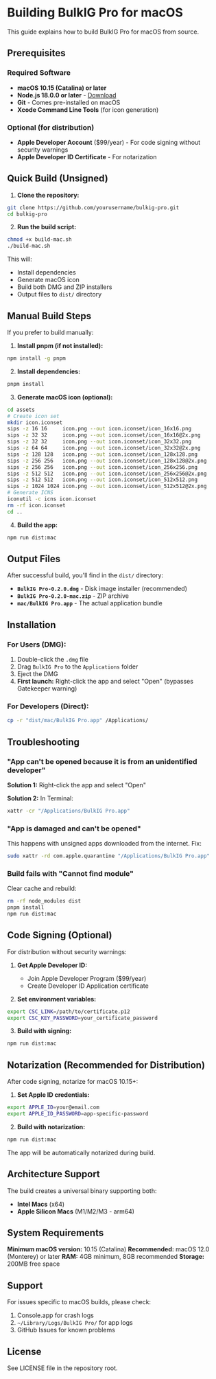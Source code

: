 # Building BulkIG Pro for macOS

This guide explains how to build BulkIG Pro for macOS from source.

## Prerequisites

### Required Software
- **macOS 10.15 (Catalina) or later**
- **Node.js 18.0.0 or later** - [Download](https://nodejs.org/)
- **Git** - Comes pre-installed on macOS
- **Xcode Command Line Tools** (for icon generation)

### Optional (for distribution)
- **Apple Developer Account** ($99/year) - For code signing without security warnings
- **Apple Developer ID Certificate** - For notarization

## Quick Build (Unsigned)

1. **Clone the repository:**
```bash
git clone https://github.com/yourusername/bulkig-pro.git
cd bulkig-pro
```

2. **Run the build script:**
```bash
chmod +x build-mac.sh
./build-mac.sh
```

This will:
- Install dependencies
- Generate macOS icon
- Build both DMG and ZIP installers
- Output files to `dist/` directory

## Manual Build Steps

If you prefer to build manually:

1. **Install pnpm (if not installed):**
```bash
npm install -g pnpm
```

2. **Install dependencies:**
```bash
pnpm install
```

3. **Generate macOS icon (optional):**
```bash
cd assets
# Create icon set
mkdir icon.iconset
sips -z 16 16     icon.png --out icon.iconset/icon_16x16.png
sips -z 32 32     icon.png --out icon.iconset/icon_16x16@2x.png
sips -z 32 32     icon.png --out icon.iconset/icon_32x32.png
sips -z 64 64     icon.png --out icon.iconset/icon_32x32@2x.png
sips -z 128 128   icon.png --out icon.iconset/icon_128x128.png
sips -z 256 256   icon.png --out icon.iconset/icon_128x128@2x.png
sips -z 256 256   icon.png --out icon.iconset/icon_256x256.png
sips -z 512 512   icon.png --out icon.iconset/icon_256x256@2x.png
sips -z 512 512   icon.png --out icon.iconset/icon_512x512.png
sips -z 1024 1024 icon.png --out icon.iconset/icon_512x512@2x.png
# Generate ICNS
iconutil -c icns icon.iconset
rm -rf icon.iconset
cd ..
```

4. **Build the app:**
```bash
npm run dist:mac
```

## Output Files

After successful build, you'll find in the `dist/` directory:

- **`BulkIG Pro-0.2.0.dmg`** - Disk image installer (recommended)
- **`BulkIG Pro-0.2.0-mac.zip`** - ZIP archive
- **`mac/BulkIG Pro.app`** - The actual application bundle

## Installation

### For Users (DMG):
1. Double-click the `.dmg` file
2. Drag `BulkIG Pro` to the `Applications` folder
3. Eject the DMG
4. **First launch:** Right-click the app and select "Open" (bypasses Gatekeeper warning)

### For Developers (Direct):
```bash
cp -r "dist/mac/BulkIG Pro.app" /Applications/
```

## Troubleshooting

### "App can't be opened because it is from an unidentified developer"

**Solution 1:** Right-click the app and select "Open"

**Solution 2:** In Terminal:
```bash
xattr -cr "/Applications/BulkIG Pro.app"
```

### "App is damaged and can't be opened"

This happens with unsigned apps downloaded from the internet. Fix:
```bash
sudo xattr -rd com.apple.quarantine "/Applications/BulkIG Pro.app"
```

### Build fails with "Cannot find module"

Clear cache and rebuild:
```bash
rm -rf node_modules dist
pnpm install
npm run dist:mac
```

## Code Signing (Optional)

For distribution without security warnings:

1. **Get Apple Developer ID:**
   - Join Apple Developer Program ($99/year)
   - Create Developer ID Application certificate

2. **Set environment variables:**
```bash
export CSC_LINK=/path/to/certificate.p12
export CSC_KEY_PASSWORD=your_certificate_password
```

3. **Build with signing:**
```bash
npm run dist:mac
```

## Notarization (Recommended for Distribution)

After code signing, notarize for macOS 10.15+:

1. **Set Apple ID credentials:**
```bash
export APPLE_ID=your@email.com
export APPLE_ID_PASSWORD=app-specific-password
```

2. **Build with notarization:**
```bash
npm run dist:mac
```

The app will be automatically notarized during build.

## Architecture Support

The build creates a universal binary supporting both:
- **Intel Macs** (x64)
- **Apple Silicon Macs** (M1/M2/M3 - arm64)

## System Requirements

**Minimum macOS version:** 10.15 (Catalina)
**Recommended:** macOS 12.0 (Monterey) or later
**RAM:** 4GB minimum, 8GB recommended
**Storage:** 200MB free space

## Support

For issues specific to macOS builds, please check:
1. Console.app for crash logs
2. `~/Library/Logs/BulkIG Pro/` for app logs
3. GitHub Issues for known problems

## License

See LICENSE file in the repository root.